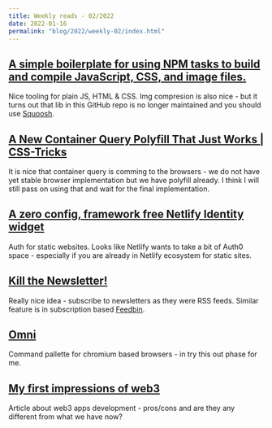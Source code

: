 ```yaml
---
title: Weekly reads - 02/2022
date: 2022-01-16
permalink: "blog/2022/weekly-02/index.html"
---
```


## [A simple boilerplate for using NPM tasks to build and compile JavaScript, CSS, and image files.](https://github.com/cferdinandi/build-tool-boilerplate)

Nice tooling for plain JS, HTML & CSS. Img compresion is also nice - but it turns out that lib in this GitHub repo is no longer maintained and you should use [Squoosh](https://squoosh.app/).

## [A New Container Query Polyfill That Just Works | CSS-Tricks](https://css-tricks.com/a-new-container-query-polyfill-that-just-works/)

It is nice that container query is comming to the browsers - we do not have yet stable browser implementation but we have polyfill already. I think I will still pass on using that and wait for the final implementation.

## [A zero config, framework free Netlify Identity widget](https://github.com/netlify/netlify-identity-widget)

Auth for static websites. Looks like Netlify wants to take a bit of Auth0 space - especially if you are already in Netlify ecosystem for static sites.

## [Kill the Newsletter!](https://kill-the-newsletter.com/)

Really nice idea - subscribe to newsletters as they were RSS feeds. Similar feature is in subscription based [Feedbin](https://feedbin.com/).

## [Omni](https://github.com/alyssaxuu/omni)

Command pallette for chromium based browsers - in try this out phase for me.

## [My first impressions of web3](https://moxie.org/2022/01/07/web3-first-impressions.html)

Article about web3 apps development - pros/cons and are they any different from what we have now?
